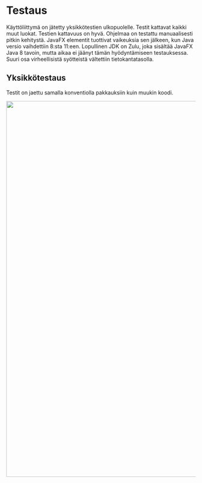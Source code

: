 # Testaus
Käyttöliittymä on jätetty yksikkötestien ulkopuolelle. Testit kattavat kaikki muut luokat. Testien kattavuus on hyvä.
Ohjelmaa on testattu manuaalisesti pitkin kehitystä. JavaFX elementit tuottivat vaikeuksia sen jälkeen, kun Java versio vaihdettiin 8:sta 11:een.
Lopullinen JDK on Zulu, joka sisältää JavaFX Java 8 tavoin, mutta aikaa ei jäänyt tämän hyödyntämiseen testauksessa.
Suuri osa virheellisistä syötteistä vältettiin tietokantatasolla.

## Yksikkötestaus
Testit on jaettu samalla konventiolla pakkauksiin kuin muukin koodi.

<img src="https://github.com/EternalAzure/ot-harjoitustyo/blob/master/dokumentaatio/kuvat/Testi raportti.PNG" width="1000">
